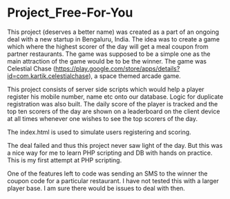 # Project_Free-For-You
This project (deserves a better name) was created as a part of an ongoing deal with a new startup in Bengaluru, India. The idea was to create a game which where the highest scorer of the day will get a meal coupon from partner restaurants. The game was supposed to be a simple one as the main attraction of the game would be to be the winner. The game was Celestial Chase (https://play.google.com/store/apps/details?id=com.kartik.celestialchase), a space themed arcade game. 

This project consists of server side scripts which would help a player register his mobile number, name etc onto our database. Logic for duplicate registration was also built. The daily score of the player is tracked and the top ten scorers of the day are shown on a leaderboard on the client device at all times whenever one wishes to see the top scorers of the day. 

The index.html is used to simulate users registering and scoring.

The deal failed and thus this project never saw light of the day. But this was a nice way for me to learn PHP scripting and DB with hands on practice. This is my first attempt at PHP scripting.

One of the features left to code was sending an SMS to the winner the coupon code for a particular restaurant. I have not tested this with a larger player base. I am sure there would be issues to deal with then.
